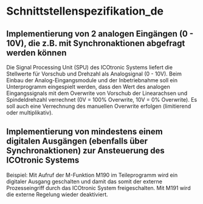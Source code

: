 # Schnittstellenspezifikation_de

## Implementierung von 2 analogen Eingängen (0 - 10V), die z.B. mit Synchronaktionen abgefragt werden können 		

Die Signal Processing Unit (SPU)  des ICOtronic Systems liefert die Stellwerte für Vorschub und Drehzahl  als Analogsignal (0 - 10V). Beim Einbau der Analog-Eingangsmodule und  der Inbetriebnahme soll ein Unterprogramm eingespielt werden, dass den  Wert des analogen Eingangssignals mit dem Overwrite von Vorschub der  Linearachsen und Spindeldrehzahl verrechnet (0V = 100% Overwrite, 10V =  0% Overwrite). Es soll auch eine Verrechnung des manuellen Overwrite  erfolgen (limitierend oder multiplikativ).

## Implementierung von mindestens einem digitalen Ausgängen (ebenfalls über Synchronaktionen) zur Ansteuerung des ICOtronic Systems 		

Beispiel:
Mit Aufruf der M-Funktion M190 im Teileprogramm wird ein digitaler Ausgang  geschalten und damit das somit der externe Prozesseingriff durch das  ICOtronic System freigeschalten. Mit M191 wird die externe Regelung  wieder deaktiviert.

